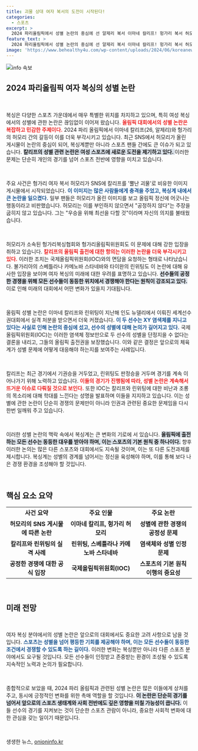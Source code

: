 ```yaml
---
title: 괴물 상대 여자 복서의 도전이 시작된다!
categories:
  - 스포츠
excerpt: >
  2024 파리올림픽에서 성별 논란의 중심에 선 알제리 복서 이마네 칼리프! 헝가리 복서 허모리가 SNS에 뿔난 괴물 이미지를 올리며 논란을 폭발시켰습니다. 올림픽 정신에 어긋난 비난 속에서도 두 선수는 각자의 결전을 향해 나아갑니다.
feature_text: >
  2024 파리올림픽에서 성별 논란의 중심에 선 알제리 복서 이마네 칼리프! 헝가리 복서 허모리가 SNS에 뿔난 괴물 이미지를 올리며 논란을 폭발시켰습니다. 올림픽 정신에 어긋난 비난 속에서도 두 선수는 각자의 결전을 향해 나아갑니다.
image: 'https://www.behealthy4u.com/wp-content/uploads/2024/06/koreanews.jpg'
---
```


<p><img src="https://www.behealthy4u.com/wp-content/uploads/2024/06/koreanews.jpg" alt="info 속보" /></p>

<h2 data-ke-size="size26">2024 파리올림픽 여자 복싱의 성별 논란</h2>

<p data-ke-size="size16">&nbsp;</p>

<p>복싱은 다양한 스포츠 가운데에서 매우 특별한 위치를 차지하고 있으며, 특히 여성 복싱에서의 성별에 관한 논란은 끊임없이 이어져 왔습니다. <b><span style="color: #ee2323;">올림픽 대회에서의 성별 논란은 복잡하고 민감한 주제이다.</span></b> 2024 파리 올림픽에서 이마네 칼리프(26, 알제리)와 헝가리의 허모리 간의 갈등이 이를 더욱 부각시키고 있습니다. 최근 SNS에서 허모리가 올린 게시물이 논란의 중심이 되어, 복싱계뿐만 아니라 스포츠 팬들 간에도 큰 이슈가 되고 있습니다. <b><span style="background-color: #21538527;">칼리프의 성별 관련 논란은 여성 스포츠에 새로운 도전을 제기하고 있다. </span></b> 이러한 문제는 단순히 개인의 경기를 넘어 스포츠 전반에 영향을 미치고 있습니다. </p>

<p data-ke-size="size16">&nbsp;</p>

<p>주요 사건은 헝가리 여자 복서 허모리가 SNS에 칼리프를 '뿔난 괴물'로 비유한 이미지 게시물에서 시작되었습니다. <b><span style="color: #1a5490;">이 이미지는 많은 사람들에게 충격을 주었고, 복싱계 내에서 큰 논란을 일으켰다.</span></b> 일부 팬들은 허모리가 올린 이미지를 보고 올림픽 정신에 어긋나는 행동이라고 비판했습니다. 허모리는 이를 부인하지 않으면서 "공정하지 않다"는 주장을 굽히지 않고 있습니다. 그는 "우승을 위해 최선을 다할 것"이라며 자신의 의지를 불태웠습니다.</p>

<p data-ke-size="size16">&nbsp;</p>

<p>허모리가 소속된 헝가리복싱협회와 헝가리올림픽위원회도 이 문제에 대해 강한 입장을 취하고 있습니다. <b><span style="color: #ee2323;">칼리프의 올림픽 출전에 대한 항의는 이러한 논란을 더욱 부각시키고 있다.</span></b> 이러한 조치는 국제올림픽위원회(IOC)와의 면담을 요청하는 형태로 나타났습니다. 불가리아의 스베틀라나 카메노바 스타네바와 타이완의 린위팅도 이 논란에 대해 유사한 입장을 보이며 여자 복싱의 미래에 대한 우려를 표명하고 있습니다. <b><span style="background-color: #21538527;">선수들의 공정한 경쟁을 위해 모든 선수들이 동등한 위치에서 경쟁해야 한다는 원칙이 강조되고 있다.</span></b> 이로 인해 미래의 대회에서 어떤 변화가 있을지 기대됩니다.</p>

<p data-ke-size="size16">&nbsp;</p>

<p>올림픽 성별 논란은 이마네 칼리프와 린위팅이 지난해 인도 뉴델리에서 이뤄진 세계선수권대회에서 실격 처분을 받으면서 더욱 커졌습니다. <b><span style="color: #1a5490;">이 두 선수는 XY 염색체를 지니고 있다는 사실로 인해 논란의 중심에 섰고, 선수의 성별에 대해 논의가 길어지고 있다.</span></b> 국제올림픽위원회(IOC)는 이러한 염색체 정보만으로 두 선수의 성별을 단정지을 수 없다는 결론을 내리고, 그들의 올림픽 출전권을 보장했습니다. 이와 같은 결정은 앞으로의 체육계가 성별 문제에 어떻게 대응해야 하는지를 보여주는 사례입니다.</p>

<p data-ke-size="size16">&nbsp;</p>

<p>칼리프는 최근 경기에서 기권승을 거두었고, 린위팅도 판정승을 거두며 경기를 계속 이어나가기 위해 노력하고 있습니다. <b><span style="color: #ee2323;">이들의 경기가 진행됨에 따라, 성별 논란은 계속해서 뜨거운 이슈로 다뤄질 것으로 보인다.</span></b> 또한 IOC는 칼리프와 린위팅에 대한 비난과 조롱의 목소리에 대해 학대를 느낀다는 성명을 발표하며 이들을 지지하고 있습니다. 이는 성별에 관한 논란이 단순히 경쟁의 문제만이 아니라 인권과 관련된 중요한 문제임을 다시 한번 일깨워 주고 있습니다.</p>

<p data-ke-size="size16">&nbsp;</p>

<p>이러한 성별 논란의 맥락 속에서 복싱계는 큰 변화의 기로에 서 있습니다. <b><span style="background-color: #21538527;">올림픽에 출전하는 모든 선수는 동등한 대우를 받아야 하며, 이는 스포츠의 기본 원칙 중 하나이다.</span></b> 향후 이러한 논의는 많은 다른 스포츠와 대회에서도 지속될 것이며, 이는 또 다른 도전과제를 제시합니다. 복싱계는 성별의 경계를 넘어서는 정신을 육성해야 하며, 이를 통해 보다 나은 경쟁 환경을 조성해야 할 것입니다. </p>

<p data-ke-size="size16">&nbsp;</p>

<h2 data-ke-size="size26">핵심 요소 요약</h2>

<table style="width: 100%; border-collapse: collapse;">
<tr>
<td style="text-align: center; height: 17px;"><b>사건 요약</b></td>
<td style="text-align: center; height: 17px;"><b>주요 인물</b></td>
<td style="text-align: center; height: 17px;"><b>주요 논란</b></td>
</tr>
<tr>
<td style="text-align: center; height: 17px;"><b>허모리의 SNS 게시물에 따른 논란</b></td>
<td style="text-align: center; height: 17px;"><b>이마네 칼리프, 헝가리 허모리</b></td>
<td style="text-align: center; height: 17px;"><b>성별에 관한 경쟁의 공정성 문제</b></td>
</tr>
<tr>
<td style="text-align: center; height: 17px;"><b>칼리프와 린위팅의 실격 사례</b></td>
<td style="text-align: center; height: 17px;"><b>린위팅, 스베틀라나 카메노바 스타네바</b></td>
<td style="text-align: center; height: 17px;"><b>염색체와 성별 인정 문제</b></td>
</tr>
<tr>
<td style="text-align: center; height: 17px;"><b>공정한 경쟁에 대한 공식 입장</b></td>
<td style="text-align: center; height: 17px;"><b>국제올림픽위원회(IOC)</b></td>
<td style="text-align: center; height: 17px;"><b>스포츠의 기본 원칙 이행의 중요성</b></td>
</tr>
</table>

<p data-ke-size="size16">&nbsp;</p>

<h2 data-ke-size="size26">미래 전망</h2>

<p data-ke-size="size16">&nbsp;</p>

<p>여자 복싱 분야에서의 성별 논란은 앞으로의 대회에서도 중요한 고려 사항으로 남을 것입니다. <b><span style="color: #1a5490;">스포츠는 성별을 넘어 평등한 기회를 제공해야 하며, 이는 모든 선수들이 동등한 조건에서 경쟁할 수 있도록 하는 길이다.</span></b> 이러한 변화는 복싱뿐만 아니라 다른 스포츠 분야에서도 요구될 것입니다. 모든 선수들이 인정받고 존중받는 환경이 조성될 수 있도록 지속적인 노력과 논의가 필요합니다. </p>

<p data-ke-size="size16">&nbsp;</p>

<p>종합적으로 보았을 때, 2024 파리 올림픽과 관련된 성별 논란은 많은 이들에게 상처를 주고, 동시에 긍정적인 변화를 위한 촉매 역할을 할 것입니다. <b><span style="background-color: #21538527;">이 논란은 단순히 경기를 넘어서 앞으로의 스포츠 생태계와 사회 전반에도 깊은 영향을 미칠 가능성이 큽니다.</span></b> 이들 선수의 경기를 지켜보는 것이 단순한 스포츠 관람이 아니라, 중요한 사회적 변화에 대한 관심을 갖는 일이기 때문입니다. </p>

<p data-ke-size="size16">&nbsp;</p>
생생한 뉴스, <a href="https://onioninfo.kr" rel="dofollow">onioninfo.kr</a>


